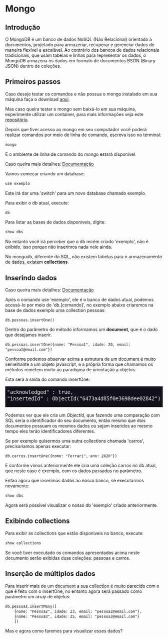 # Mongo

## Introdução

O MongoDB é um banco de dados NoSQL (Não Relacional) orientado a documentos, projetado para armazenar, recuperar e gerenciar dados de maneira flexível e escalável. Ao contrário dos bancos de dados relacionais tradicionais, que usam tabelas e linhas para representar os dados, o MongoDB armazena os dados em formato de documentos BSON (Binary JSON) dentro de coleções.

## Primeiros passos

Caso deseje testar os comandos e não possua o mongo instalado em sua máquina faça o download [aqui](https://www.mongodb.com/docs/manual/installation/).

Mas caso queira testar o mongo sem baixá-lo em sua máquina, experimente utilizar um container, para mais informações veja este [repositório](https://github.com/Guilherme-07062002/MongoContainer.git).

Depois que tiver acesso ao mongo em seu computador você poderá realizar comandos por meio de linha de comando, escreva isso no terminal:

```bash
mongo
```

E o ambiente de linha de comando do mongo estará disponivel.

Caso queira mais detalhes: [Documentação](https://www.mongodb.com/docs/mongodb-shell/run-commands/)

Vamos começar criando um database:

```bash
use exemplo
```

Este irá dar uma 'switch' para um novo database chamado exemplo.

Para exibir o db atual, execute:

```bash
db
```

Para listar as bases de dados disponiveis, digite:

```bash
show dbs
```

No entanto você irá perceber que o db recém criado 'exemplo', não é exibido, isso porque não inserimos nada nele ainda.

No mongodb, diferente do SQL, não existem tabelas para o armazenamento de dados, existem **collections**.

## Inserindo dados

Caso queira mais detalhes: [Documentação](https://www.mongodb.com/docs/mongodb-shell/crud/insert/)

Após o comando use 'exemplo', ele é o banco de dados atual, podemos acessá-lo por meio do 'db.[comando]', no exemplo abaixo criaremos na base de dados exemplo uma collection pessoas:

```mongo
db.pessoas.insertOne()
```

Dentro do parâmetro do método informamos um **document**, que é o dado que desejamos inserir.

```mongo
db.pessoas.insertOne({nome: "Pessoa1", idade: 20, email: "pessoa1@email.com"})
```

Conforme podemos observar acima a estrutura de um document é muito semelhante a um objeto javascript, e a própria forma que chamamos os métodos remetem muito ao paradigma de orientação a objetos.

Esta será a saída do comando insertOne:

![print1](imgs-readme/print1.png)

Podemos ver que ele cria um *ObjectId*, que fazendo uma comparação com SQL seria o identificador do seu documento, então mesmo que dois documentos possuam os mesmos dados ou sejam inseridos ao mesmo tempo eles terão identificadores diferentes.

Se por exemplo quisermos uma outra collections chamada 'carros', precisariamos apenas executar:

```mongo
db.carros.insertOne({nome: "Ferrari", ano: 2020"})
```

E conforme vimos anteriormente ele cria uma coleção carros no db atual, que neste caso é exemplo, com os dados passados no parâmetro.

Então agora que inserimos dados ao nosso banco, se executarmos novamente:

```bash
show dbs
```

Agora será possivel visualizar o nosso db 'exemplo' criado anteriormente.

## Exibindo collections

Para exibir as collections que estão disponiveis no banco, execute:

```bash
show collections
```

Se você tiver executado os comandos apresentados acima neste documento serão exibidas duas coleções: pessoas e carros.

## Inserção de múltiplos dados

Para inserir mais de um document a sua collection é muito parecido com o que é feito com o insertOne, no entanto agora será passado como parâmetro um array de objetos:

```mongo
db.pessoas.insertMany([
    {nome: "Pessoa2", idade: 23, email: "pessoa2@email.com"}, 
    {nome: "Pessoa3", idade: 25, email: "pessoa3@email.com"}
    ])
```

Mas e agora como faremos para visualizar esses dados?
